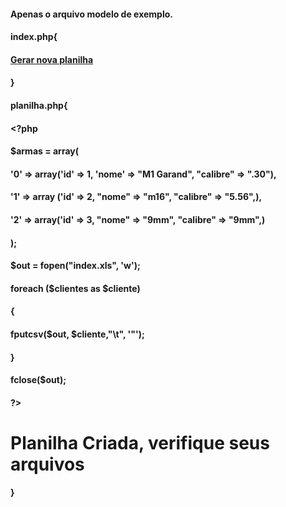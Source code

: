 #### Apenas o arquivo modelo de exemplo.

#### index.php{
#### <!DOCTYPE html>
#### <html lang="en">
#### <head>
####  <meta charset="UTF-8">
####  <meta http-equiv="X-UA-Compatible" content="IE=edge">
####  <meta name="viewport" content="width=device-width, initial-scale=1.0">
####  <title>Planilha</title>
####  </head>
####  <body>
####    <a href="planilha.php">Gerar nova planilha</a>
####  </body>
####  </html>
#### }
#### planilha.php{
####    <?php


#### $armas = array(
####  '0' => array('id' => 1, 'nome' => "M1 Garand",  "calibre" => ".30"),
####  '1' => array ('id' => 2,    "nome" => "m16", "calibre" => "5.56",),
####  '2' => array('id' => 3,       "nome" => "9mm", "calibre" => "9mm",)
#### ); 
#### $out = fopen("index.xls", 'w');
#### foreach ($clientes as $cliente)
#### {
####   fputcsv($out, $cliente,"\t", '"');
#### }
#### fclose($out);

#### ?>
#### <h1>Planilha Criada, verifique seus arquivos</h1>
#### }
